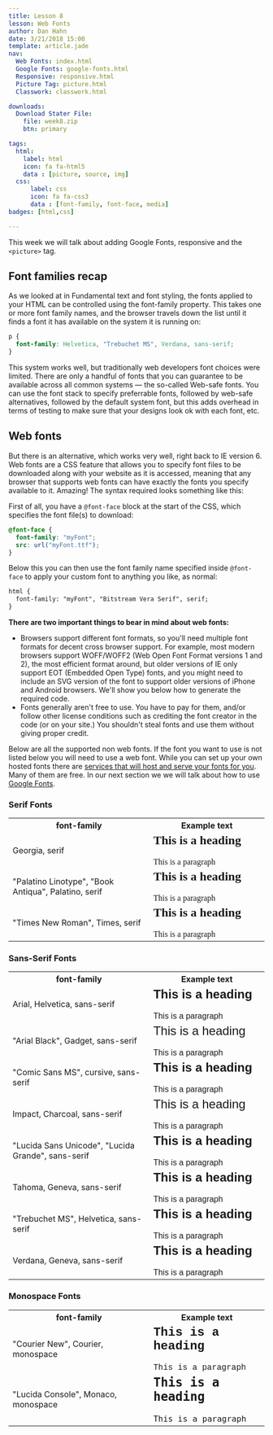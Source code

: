 ```yaml
---
title: Lesson 8
lesson: Web Fonts
author: Dan Hahn
date: 3/21/2018 15:00
template: article.jade
nav:
  Web Fonts: index.html
  Google Fonts: google-fonts.html
  Responsive: responsive.html
  Picture Tag: picture.html
  Classwork: classwork.html

downloads:
  Download Stater File:
    file: week8.zip
    btn: primary

tags:
  html:
    label: html
    icon: fa fa-html5
    data : [picture, source, img]
  css:
      label: css
      icon: fa fa-css3
      data : [font-family, font-face, media]
badges: [html,css]

---
```


This week we will talk about adding Google Fonts, responsive and the `<picture>` tag. 

<span class="more"></span>

## Font families recap

As we looked at in Fundamental text and font styling, the fonts applied to your HTML can be controlled using the font-family property. This takes one or more font family names, and the browser travels down the list until it finds a font it has available on the system it is running on:
```css
p {
  font-family: Helvetica, "Trebuchet MS", Verdana, sans-serif;
}
```
This system works well, but traditionally web developers font choices were limited. There are only a handful of fonts that you can guarantee to be available across all common systems — the so-called Web-safe fonts. You can use the font stack to specify preferrable fonts, followed by web-safe alternatives, followed by the default system font, but this adds overhead in terms of testing to make sure that your designs look ok with each font, etc.

## Web fonts

But there is an alternative, which works very well, right back to IE version 6. Web fonts are a CSS feature that allows you to specify font files to be downloaded along with your website as it is accessed, meaning that any browser that supports web fonts can have exactly the fonts you specify available to it. Amazing! The syntax required looks something like this:

First of all, you have a `@font-face` block at the start of the CSS, which specifies the font file(s) to download:

```css
@font-face {
  font-family: "myFont";
  src: url("myFont.ttf");
}
```
Below this you can then use the font family name specified inside `@font-face` to apply your custom font to anything you like, as normal:

```html
html {
  font-family: "myFont", "Bitstream Vera Serif", serif;
}
```

**There are two important things to bear in mind about web fonts:**

* Browsers support different font formats, so you'll need multiple font formats for decent cross browser support. For example, most modern browsers support WOFF/WOFF2 (Web Open Font Format versions 1 and 2), the most efficient format around, but older versions of IE only support EOT (Embedded Open Type) fonts, and you might need to include an SVG version of the font to support older versions of iPhone and Android browsers. We'll show you below how to generate the required code.
* Fonts generally aren't free to use. You have to pay for them, and/or follow other license conditions such as crediting the font creator in the code (or on your site.) You shouldn't steal fonts and use them without giving proper credit.

Below are all the supported non web fonts.  If the font you want to use is not listed below you will need to use a web font.  While you can set up your own hosted fonts there are [services that will host and serve your fonts for you](https://www.smashingmagazine.com/2010/10/review-of-popular-web-font-embedding-services/).  Many of them are free.  In our next section we we will talk about how to use [Google Fonts](google-fonts.html).

### Serif Fonts

<table class="w3-table-all notranslate">
<tbody><tr>
<th style="width:55%">font-family</th>
<th>Example text</th>
</tr>
<tr>
<td>Georgia, serif</td>
<td><h2 style="margin-top:0px;font-family: Georgia, serif">This is a heading</h2><p style="margin-bottom:0px;font-family: Georgia, serif">This is a paragraph</p></td>
</tr>
<tr>
<td>"Palatino Linotype", "Book Antiqua", Palatino, serif</td>
<td><h2 style="margin-top:0px;font-family: 'Palatino Linotype', 'Book Antiqua', Palatino, serif">This is a heading</h2><p style="margin-bottom:0px;font-family: 'Palatino Linotype', 'Book Antiqua', Palatino, serif">This is a paragraph</p></td>
</tr>
<tr>
<td>"Times New Roman", Times, serif</td>
<td><h2 style="margin-top:0px;font-family: 'Times New Roman', Times, serif">This is a heading</h2><p style="margin-bottom:0px;font-family: 'Times New Roman', Times, serif">This is a paragraph</p></td>
</tr>
</tbody></table>

### Sans-Serif Fonts

<table class="w3-table-all notranslate">
<tbody><tr>
<th style="width:55%">font-family</th>
<th>Example text</th>
</tr>
<tr>
<td>Arial, Helvetica, sans-serif</td>
<td><h2 style="margin-top:0px;font-family: Arial, Helvetica, sans-serif;">This is a heading</h2><p style="margin-bottom:0px;font-family: Arial, Helvetica, sans-serif;">This is a paragraph</p></td>
</tr>
<tr>
<td>"Arial Black", Gadget, sans-serif</td>
<td><h2 style="margin-top:0px;font-family: Arial Black, Gadget, sans-serif;font-weight:normal;">This is a heading</h2><p style="margin-bottom:0px;font-family: Arial Black, Gadget, sans-serif">This is a paragraph</p></td>
</tr>
<tr>
<td>"Comic Sans MS", cursive, sans-serif</td>
<td><h2 style="margin-top:0px;font-family: 'Comic Sans MS', cursive, sans-serif">This is a heading</h2><p style="margin-bottom:0px;font-family: 'Comic Sans MS', cursive, sans-serif">This is a paragraph</p></td>
</tr>
<tr>
<td>Impact, Charcoal, sans-serif</td>
<td><h2 style="margin-top:0px;font-family: Impact, Charcoal, sans-serif;font-weight:normal">This is a heading</h2><p style="margin-bottom:0px;font-family: Impact, Charcoal, sans-serif">This is a paragraph</p></td>
</tr>
<tr>
<td>"Lucida Sans Unicode", "Lucida Grande", sans-serif</td>
<td><h2 style="margin-top:0px;font-family: 'Lucida Sans Unicode', 'Lucida Grande', sans-serif">This is a heading</h2><p style="margin-bottom:0px;font-family: 'Lucida Sans Unicode', 'Lucida Grande', sans-serif">This is a paragraph</p></td>
</tr>
<tr>
<td>Tahoma, Geneva, sans-serif</td>
<td><h2 style="margin-top:0px;font-family: Tahoma, Geneva, sans-serif">This is a heading</h2><p style="margin-bottom:0px;font-family: Tahoma, Geneva, sans-serif">This is a paragraph</p></td>
</tr>
<tr>
<td>"Trebuchet MS", Helvetica, sans-serif</td>
<td><h2 style="margin-top:0px;font-family: 'Trebuchet MS', Helvetica, sans-serif">This is a heading</h2><p style="margin-bottom:0px;font-family: 'Trebuchet MS', Helvetica, sans-serif">This is a paragraph</p></td>
</tr>
<tr>
<td>Verdana, Geneva, sans-serif</td>
<td><h2 style="margin-top:0px;font-family: Verdana, Geneva, sans-serif">This is a heading</h2><p style="margin-bottom:0px;font-family: Verdana, Geneva, sans-serif">This is a paragraph</p></td>
</tr>
</tbody></table>

### Monospace Fonts

<table class="w3-table-all notranslate">
<tbody><tr>
<th style="width:55%">font-family</th>
<th>Example text</th>
</tr>
<tr>
<td>"Courier New", Courier, monospace</td>
<td><h2 style="margin-top:0px;font-family: 'Courier New', Courier, monospace">This is a heading</h2><p style="margin-bottom:0px;font-family: 'Courier New', Courier, monospace">This is a paragraph</p></td>
</tr>
<tr>
<td>"Lucida Console", Monaco, monospace</td>
<td><h2 style="margin-top:0px;font-family: 'Lucida Console', Monaco, monospace">This is a heading</h2><p style="margin-bottom:0px;font-family: 'Lucida Console', Monaco, monospace">This is a paragraph</p></td>
</tr>
</tbody></table>
